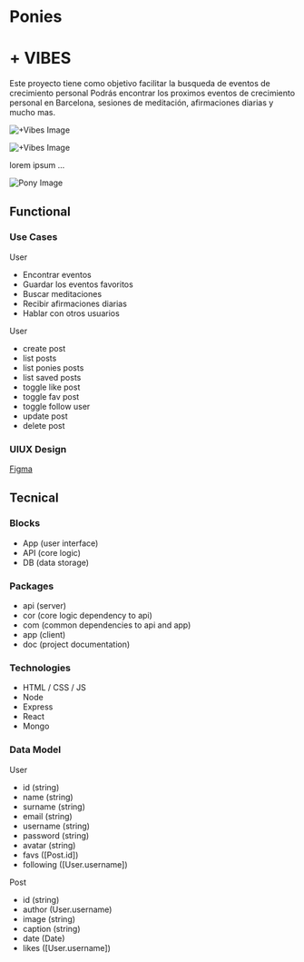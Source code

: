 # Ponies

# + VIBES


Este proyecto tiene como objetivo facilitar la busqueda de eventos de crecimiento personal 
Podrás encontrar los proximos eventos de crecimiento personal en Barcelona, sesiones de meditación, afirmaciones diarias y mucho mas. 

![+Vibes Image](https://media.giphy.com/media/kI0mZhnqikAgg/giphy.gif?cid=ecf05e47rxe3uubfpsio4br6jcqh7gzt10llwhpglt3ppek3&ep=v1_gifs_search&rid=giphy.gif&ct=g)

![+Vibes Image](https://media.giphy.com/media/v1.Y2lkPTc5MGI3NjExYTQ1cmt1azNtY291N3VpNWFubGkyMTloZ29vZ29vcGRncnIyYnJqayZlcD12MV9naWZzX3NlYXJjaCZjdD1n/Ta2eHM043vhVS/giphy.gif)

lorem ipsum ...

![Pony Image](https://media.giphy.com/media/8gagdpcAhA8AuVerUn/giphy.gif?cid=790b7611jc6mx4hntg3ddlkj4jcm5l4t0ul8stuw2mygm2ji&ep=v1_gifs_search&rid=giphy.gif&ct=g)

## Functional

### Use Cases

User
- Encontrar eventos
- Guardar los eventos favoritos
- Buscar meditaciones
- Recibir afirmaciones diarias
- Hablar con otros usuarios


User
- create post
- list posts
- list ponies posts
- list saved posts
- toggle like post
- toggle fav post
- toggle follow user
- update post
- delete post

### UIUX Design

[Figma](https://www.figma.com/design/7ohsVM69EEKTn7TiG5yWTb/ponies?node-id=0-1&t=U6MSAuJNfld3IeuT-0)

## Tecnical

### Blocks

- App (user interface)
- API (core logic)
- DB (data storage)

### Packages

- api (server)
- cor (core logic dependency to api)
- com (common dependencies to api and app)
- app (client)
- doc (project documentation)

### Technologies

- HTML / CSS  / JS
- Node
- Express
- React
- Mongo

### Data Model

User
- id (string)
- name (string)
- surname (string)
- email (string)
- username (string)
- password (string)
- avatar (string)
- favs ([Post.id])
- following ([User.username])

Post
- id (string)
- author (User.username)
- image (string)
- caption (string)
- date (Date)
- likes ([User.username])